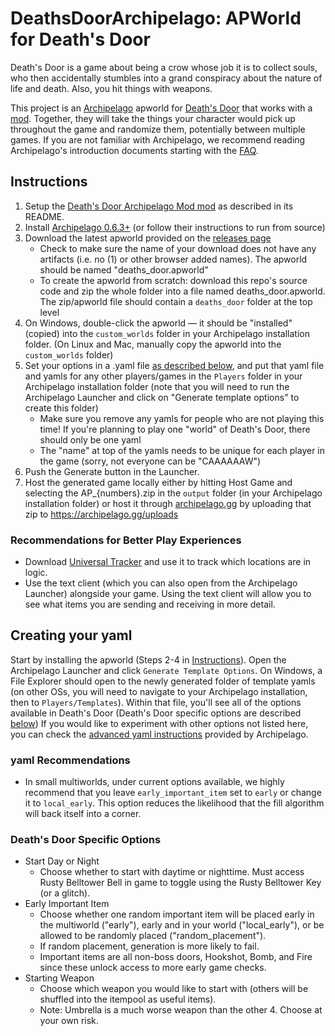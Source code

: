# DeathsDoorArchipelago: APWorld for Death's Door
Death's Door is a game about being a crow whose job it is to collect souls, who then accidentally stumbles into a grand conspiracy about the nature of life and death. Also, you hit things with weapons.

This project is an [Archipelago](https://archipelago.gg/) apworld for [Death's Door](https://store.steampowered.com/app/894020/Deaths_Door/) that works with a [mod](https://github.com/Chris-Is-Awesome/DDArchipelagoRandomizer/). Together, they will take the things your character would pick up throughout the game and randomize them, potentially between multiple games. If you are not familiar with Archipelago, we recommend reading Archipelago's introduction documents starting with the [FAQ](https://archipelago.gg/faq/en/).

## Instructions
1. Setup the [Death's Door Archipelago Mod mod](https://github.com/Chris-Is-Awesome/DDArchipelagoRandomizer/) as described in its README.
2. Install [Archipelago 0.6.3+](https://github.com/ArchipelagoMW/Archipelago/releases/) (or follow their instructions to run from source)
3. Download the latest apworld provided on the [releases page](https://github.com/roseasromeo/DeathsDoorAPWorld/releases/latest)
    - Check to make sure the name of your download does not have any artifacts (i.e. no (1) or other browser added names). The apworld should be named "deaths_door.apworld"
    - To create the apworld from scratch: download this repo's source code and zip the whole folder into a file named deaths_door.apworld. The zip/apworld file should contain a `deaths_door` folder at the top level 
4. On Windows, double-click the apworld &mdash; it should be "installed" (copied) into the `custom_worlds` folder in your Archipelago installation folder. (On Linux and Mac, manually copy the apworld into the `custom_worlds` folder)
5. Set your options in a .yaml file [as described below](#creating-your-yaml), and put that yaml file and yamls for any other players/games in the `Players` folder in your Archipelago installation folder (note that you will need to run the Archipelago Launcher and click on "Generate template options" to create this folder)
    - Make sure you remove any yamls for people who are not playing this time! If you're planning to play one "world" of Death's Door, there should only be one yaml
    - The "name" at top of the yamls needs to be unique for each player in the game (sorry, not everyone can be "CAAAAAAW")
6. Push the Generate button in the Launcher.
7. Host the generated game locally either by hitting Host Game and selecting the AP_{numbers}.zip in the `output` folder (in your Archipelago installation folder) or host it through [archipelago.gg](https://archipelago.gg) by uploading that zip to https://archipelago.gg/uploads

### Recommendations for Better Play Experiences
- Download [Universal Tracker](https://github.com/FarisTheAncient/Archipelago/releases) and use it to track which locations are in logic.
- Use the text client (which you can also open from the Archipelago Launcher) alongside your game. Using the text client will allow you to see what items you are sending and receiving in more detail.

## Creating your yaml
Start by installing the apworld (Steps 2-4 in [Instructions](#instructions)). Open the Archipelago Launcher and click `Generate Template Options`. On Windows, a File Explorer should open to the newly generated folder of template yamls (on other OSs, you will need to navigate to your Archipelago installation, then to `Players/Templates`). Within that file, you'll see all of the options available in Death's Door (Death's Door specific options are described [below](#deaths-door-specific-options)) If you would like to experiment with other options not listed here, you can check the [advanced yaml instructions](https://archipelago.gg/tutorial/Archipelago/advanced_settings/en) provided by Archipelago.

### yaml Recommendations
- In small multiworlds, under current options available, we highly recommend that you leave `early_important_item` set to `early` or change it to `local_early`. This option reduces the likelihood that the fill algorithm will back itself into a corner.

### Death's Door Specific Options
- Start Day or Night
    - Choose whether to start with daytime or nighttime. Must access Rusty Belltower Bell in game to toggle using the Rusty Belltower Key (or a glitch).
- Early Important Item
    - Choose whether one random important item will be placed early in the multiworld ("early"), early and in your world ("local_early"), or be allowed to be randomly placed ("random_placement").
    - If random placement, generation is more likely to fail.
    - Important items are all non-boss doors, Hookshot, Bomb, and Fire since these unlock access to more early game checks.
- Starting Weapon
    - Choose which weapon you would like to start with (others will be shuffled into the itempool as useful items).
    - Note: Umbrella is a much worse weapon than the other 4. Choose at your own risk.